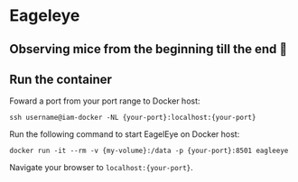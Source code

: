 # Eageleye

## Observing mice from the beginning till the end 🦅

## Run the container
Foward a port from your port range to Docker host:
```
ssh username@iam-docker -NL {your-port}:localhost:{your-port}
```

Run the following command to start EagelEye on Docker host:
```
docker run -it --rm -v {my-volume}:/data -p {your-port}:8501 eagleeye
```

Navigate your browser to `localhost:{your-port}`.
